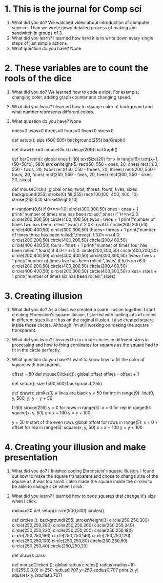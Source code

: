 # 1. This is the journal for Comp sci

1. What did you do?
 We watched video about introduction of computer science. Then we wrote down detailed process of making jam sandwitch in groups of 3.
1. What did you learn?
 I learned how hard it is to write down every single steps of just simple actions.
1. What question do you have?
 None

# 2. These variables are to count the rools of the dice

 1. What did you do?
 We learned how to code a dice. For example, changing color, adding graph counter and changing speed.
 1. What did you learn?
 I learned how to change color of background and what number represents different colors.
 1. What question do you have?
 None
 
    ones=0
    twos=0
    threes=0
    fours=0
    fives=0
    sixes=0

    def setup():
    size (600,600)
    background(255)
    barGraph()
    
    def draw():
    x=0
    mouseClick()
    delay(200)
    barGraph()
    
    def barGraph():
    global ones
    fill(0)
    textSize(20)
    for x in range(6):
        text(x+1,(50+50*x), 580)
    strokeWeight(5)
    rect(50, 550 - ones, 20, ones)
    rect(100, 550 - twos, 20, twos)
    rect(150, 550 - threes, 20, threes)
    rect(200, 550 - fours, 20, fours)
    rect(250, 550 - fives, 20, fives)
    rect(300, 550 - sixes, 20, sixes)
    
    def mouseClick():
    global ones, twos, threes, fours, fives, sixes
    background(255)
    stroke(0)
    fill(255)
    rect(100,100, 400, 400, 10)
    stroke(255,0,0)
    strokeWeight(10)
    
    n=random(0,6)
    if 0<=n<1.0:
        circle(300,300,50)
        ones= ones + 1
        print("number of times one has been rolled:",ones)
    if 1<=n<2.0:
        circle(200,200,50)
        circle(400,400,50)
        twos= twos + 1
        print("number of times two has been rolled:",twos)
    if 2.0<=n<3.0:
        circle(200,200,50)
        circle(400,400,50)
        circle(300,300,50)
        threes= threes + 1
        print("number of times three has been rolled:",threes)
    if 3.0<=n<4.0:
        circle(200,200,50)
        circle(400,200,50)
        circle(200,400,50)
        circle(400,400,50)
        fours= fours + 1
        print("number of times four has been rolled:",fours)
    if 4.0<=n<5.0:
        circle(200,200,50)
        circle(400,200,50)
        circle(200,400,50)
        circle(400,400,50)
        circle(300,300,50)
        fives= fives + 1
        print("number of times five has been rolled:",fives)
    if 5.0<=n<6.0:
        circle(200,200,50)
        circle(400,200,50)
        circle(200,400,50)
        circle(400,400,50)
        circle(200,300,50)
        circle(400,300,50)
        sixes= sixes + 1
        print("number of times six has been rolled:",sixes)

 # 3. Creating illusion
 1. What did you do?
 As a class we created a suare illusion together.
 I start creating Ehrenstein's square illusion, I started with coding lots of circles in different sizes like it has on the orginal
 illusion. I also created square inside those circles. Although I'm still working on making the square transparent.
 1. What did you learn?
 I learned to to create circles in different sizes in processing and how to foing cordinates for squares as the square had to fit in the circle perfectly.
1. What question do you have?
I want to know how to fill the color of square with transparent.

    offset = 50
    def mouseClicked():
    global offset
    offset = offset + 1 
  
    def setup():
    size (500,500)
    background(255)
    
    def draw():
    stroke(0) # lines are black
    y = 50
    for inc in range(9):
       line(0, y, 500, y)
       y = y + 50
       
    fill(0)
    stroke(255)
    y = 0
    for rows in range(5):
        x = 0
    for rep in range(5):
            square(x, y, 50)
            x = x + 100
        y = y + 100
        
    y = 50 # start of the even rows 
    global offset 
    for rows in range(5): 
        x = 0 + offset 
        for rep in range(5):
            square(x, y, 50)
            x = x + 100
        y = y + 100


 # 4. Creating your illusion and make presentation
 1. What did you do?
 I finished coding Ehrenstein's square illusion. I found out how to make the square transparent and chose to change size of the square as
 it was too small. I also made the square inside the circles to be able to change size when I click.
 1. What did you learn?
 I learned how to code squares that change it's size when I click.


    radius=20
    def setup():
    size(500,500)
    circles()
    
    def circles ():
    background(255)
    strokeWeight(3)
    circle(250,250,300)
    circle(250,250,280)
    circle(250,250,260)
    circle(250,250,240)
    circle(250,250,220)
    circle(250,250,200)
    circle(250,250,180)
    circle(250,250,160)
    circle(250,250,140)
    circle(250,250,120)
    circle(250,250,100)
    circle(250,250,80)
    circle(250,250,60)
    circle(250,250,40)
    circle(250,250,20)

    def draw():
    pass

    def mouseClicked ():
    global radius
    circles()
    radius=radius+10
    fill(255,0,0,0)
    x=250-radius*0.707
    y=250-radius*0.707
    print (x,y)
    square(x,y,2*radius*0.707)
